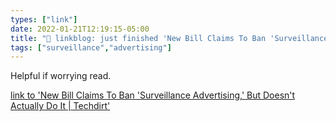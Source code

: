 ```yaml
---
types: ["link"]
date: 2022-01-21T12:19:15-05:00
title: "🔗 linkblog: just finished 'New Bill Claims To Ban 'Surveillance Advertising,' But Doesn't Actually Do It | Techdirt'"
tags: ["surveillance","advertising"]
---
```

Helpful if worrying read.
 
[link to 'New Bill Claims To Ban 'Surveillance Advertising,' But Doesn't Actually Do It | Techdirt'](https://www.techdirt.com/articles/20220119/06313148310/new-bill-claims-to-ban-surveillance-advertising-doesnt-actually-do-it.shtml)
